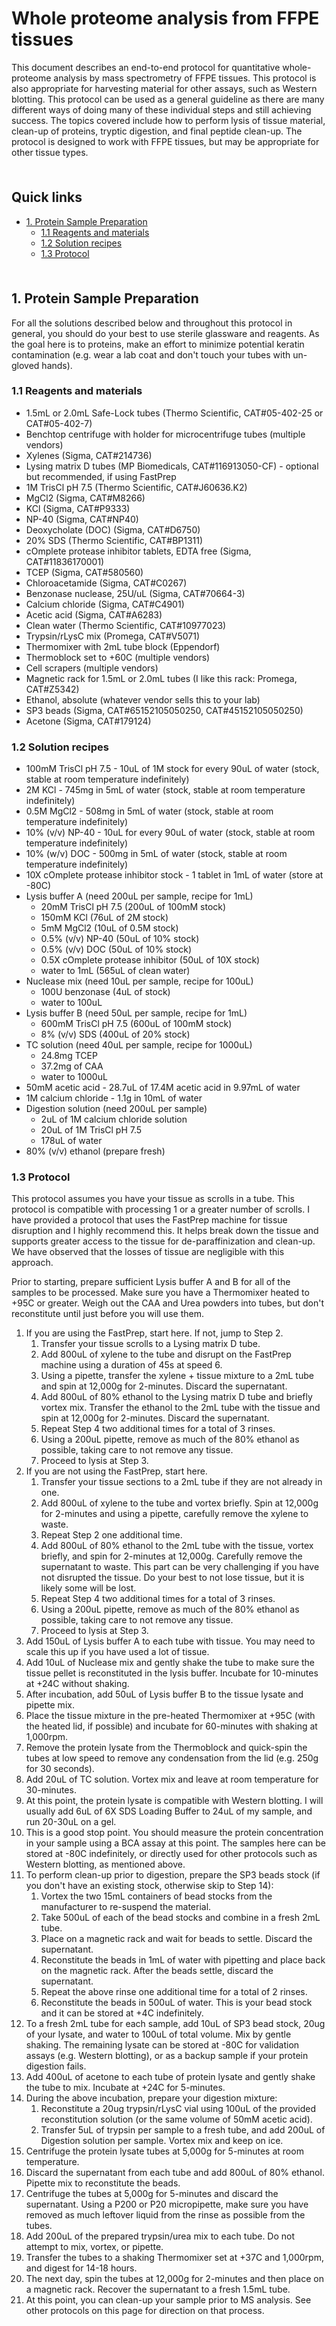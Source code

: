 # Whole proteome analysis from FFPE tissues <!-- omit in toc -->

This document describes an end-to-end protocol for quantitative whole-proteome analysis by mass spectrometry of FFPE tissues. This protocol is also appropriate for harvesting material for other assays, such as Western blotting. This protocol can be used as a general guideline as there are many different ways of doing many of these individual steps and still achieving success. The topics covered include how to perform lysis of tissue material, clean-up of proteins, tryptic digestion, and final peptide clean-up. The protocol is designed to work with FFPE tissues, but may be appropriate for other tissue types.

<hr style="height:6pt; visibility:hidden;" />

## Quick links <!-- omit in toc -->

- [1. Protein Sample Preparation](#1-protein-sample-preparation)
  - [1.1 Reagents and materials](#11-reagents-and-materials)
  - [1.2 Solution recipes](#12-solution-recipes)
  - [1.3 Protocol](#13-protocol)

<hr style="height:6pt; visibility:hidden;" />

<span id="1-protein-sample-preparation"></span>

## 1. Protein Sample Preparation

For all the solutions described below and throughout this protocol in general, you should do your best to use sterile glassware and reagents. As the goal here is to proteins, make an effort to minimize potential keratin contamination (e.g. wear a lab coat and don't touch your tubes with un-gloved hands). 

<span id="11-reagents-and-materials"></span>

### 1.1 Reagents and materials

- 1.5mL or 2.0mL Safe-Lock tubes (Thermo Scientific, CAT#05-402-25 or CAT#05-402-7)
- Benchtop centrifuge with holder for microcentrifuge tubes (multiple vendors)
- Xylenes (Sigma, CAT#214736)
- Lysing matrix D tubes (MP Biomedicals, CAT#116913050-CF) - optional but recommended, if using FastPrep
- 1M TrisCl pH 7.5 (Thermo Scientific, CAT#J60636.K2)
- MgCl2 (Sigma, CAT#M8266)
- KCl (Sigma, CAT#P9333)
- NP-40 (Sigma, CAT#NP40)
- Deoxycholate (DOC) (Sigma, CAT#D6750)
- 20% SDS (Thermo Scientific, CAT#BP1311)
- cOmplete protease inhibitor tablets, EDTA free (Sigma, CAT#11836170001)
- TCEP (Sigma, CAT#580560)
- Chloroacetamide (Sigma, CAT#C0267)
- Benzonase nuclease, 25U/uL (Sigma, CAT#70664-3)
- Calcium chloride (Sigma, CAT#C4901)
- Acetic acid (Sigma, CAT#A6283)
- Clean water (Thermo Scientific, CAT#10977023)
- Trypsin/rLysC mix (Promega, CAT#V5071)
- Thermomixer with 2mL tube block (Eppendorf)
- Thermoblock set to +60C (multiple vendors)
- Cell scrapers (multiple vendors)
- Magnetic rack for 1.5mL or 2.0mL tubes (I like this rack: Promega, CAT#Z5342)
- Ethanol, absolute (whatever vendor sells this to your lab)
- SP3 beads (Sigma, CAT#65152105050250, CAT#45152105050250)
- Acetone (Sigma, CAT#179124)

<span id="12-solution-recipes"></span>

### 1.2 Solution recipes

- 100mM TrisCl pH 7.5 - 10uL of 1M stock for every 90uL of water (stock, stable at room temperature indefinitely)
- 2M KCl - 745mg in 5mL of water (stock, stable at room temperature indefinitely)
- 0.5M MgCl2 - 508mg in 5mL of water (stock, stable at room temperature indefinitely)
- 10% (v/v) NP-40 - 10uL for every 90uL of water (stock, stable at room temperature indefinitely)
- 10% (w/v) DOC - 500mg in 5mL of water (stock, stable at room temperature indefinitely)
- 10X cOmplete protease inhibitor stock - 1 tablet in 1mL of water (store at -80C)
- Lysis buffer A (need 200uL per sample, recipe for 1mL)
  - 20mM TrisCl pH 7.5 (200uL of 100mM stock)
  - 150mM KCl (76uL of 2M stock)
  - 5mM MgCl2 (10uL of 0.5M stock)
  - 0.5% (v/v) NP-40 (50uL of 10% stock)
  - 0.5% (v/v) DOC (50uL of 10% stock)
  - 0.5X cOmplete protease inhibitor (50uL of 10X stock)
  - water to 1mL (565uL of clean water)
- Nuclease mix (need 10uL per sample, recipe for 100uL)
  - 100U benzonase (4uL of stock)
  - water to 100uL
- Lysis buffer B (need 50uL per sample, recipe for 1mL)
  - 600mM TrisCl pH 7.5 (600uL of 100mM stock)
  - 8% (v/v) SDS (400uL of 20% stock)
- TC solution (need 40uL per sample, recipe for 1000uL)
  - 24.8mg TCEP
  - 37.2mg of CAA
  - water to 1000uL
- 50mM acetic acid - 28.7uL of 17.4M acetic acid in 9.97mL of water
- 1M calcium chloride - 1.1g in 10mL of water
- Digestion solution (need 200uL per sample)
  - 2uL of 1M calcium chloride solution
  - 20uL of 1M TrisCl pH 7.5
  - 178uL of water
- 80% (v/v) ethanol (prepare fresh)

<span id="13-protocol"></span>

### 1.3 Protocol

This protocol assumes you have your tissue as scrolls in a tube. This protocol is compatible with processing 1 or a greater number of scrolls. I have provided a protocol that uses the FastPrep machine for tissue disruption and I highly recommend this. It helps break down the tissue and supports greater access to the tissue for de-paraffinization and clean-up. We have observed that the losses of tissue are negligible with this approach.

Prior to starting, prepare sufficient Lysis buffer A and B for all of the samples to be processed. Make sure you have a Thermomixer heated to +95C or greater. Weigh out the CAA and Urea powders into tubes, but don't reconstitute until just before you will use them.  

1. If you are using the FastPrep, start here. If not, jump to Step 2.
    1. Transfer your tissue scrolls to a Lysing matrix D tube.
    2. Add 800uL of xylene to the tube and disrupt on the FastPrep machine using a duration of 45s at speed 6.
    3. Using a pipette, transfer the xylene + tissue mixture to a 2mL tube and spin at 12,000g for 2-minutes. Discard the supernatant. 
    4. Add 800uL of 80% ethanol to the Lysing matrix D tube and briefly vortex mix. Transfer the ethanol to the 2mL tube with the tissue and spin at 12,000g for 2-minutes. Discard the supernatant.
    5. Repeat Step 4 two additional times for a total of 3 rinses.
    6. Using a 200uL pipette, remove as much of the 80% ethanol as possible, taking care to not remove any tissue.
    7. Proceed to lysis at Step 3.
2. If you are not using the FastPrep, start here.
    1. Transfer your tissue sections to a 2mL tube if they are not already in one.
    2. Add 800uL of xylene to the tube and vortex briefly. Spin at 12,000g for 2-minutes and using a pipette, carefully remove the xylene to waste. 
    3. Repeat Step 2 one additional time.
    4. Add 800uL of 80% ethanol to the 2mL tube with the tissue, vortex briefly, and spin for 2-minutes at 12,000g. Carefully remove the supernatant to waste. This part can be very challenging if you have not disrupted the tissue. Do your best to not lose tissue, but it is likely some will be lost.
    5. Repeat Step 4 two additional times for a total of 3 rinses. 
    6. Using a 200uL pipette, remove as much of the 80% ethanol as possible, taking care to not remove any tissue.
    7. Proceed to lysis at Step 3.
3. Add 150uL of Lysis buffer A to each tube with tissue. You may need to scale this up if you have used a lot of tissue.
4. Add 10uL of Nuclease mix and gently shake the tube to make sure the tissue pellet is reconstituted in the lysis buffer. Incubate for 10-minutes at +24C without shaking.
5. After incubation, add 50uL of Lysis buffer B to the tissue lysate and pipette mix. 
6. Place the tissue mixture in the pre-heated Thermomixer at +95C (with the heated lid, if possible) and incubate for 60-minutes with shaking at 1,000rpm.
7. Remove the protein lysate from the Thermoblock and quick-spin the tubes at low speed to remove any condensation from the lid (e.g. 250g for 30 seconds).
8. Add 20uL of TC solution. Vortex mix and leave at room temperature for 30-minutes.
9. At this point, the protein lysate is compatible with Western blotting. I will usually add 6uL of 6X SDS Loading Buffer to 24uL of my sample, and run 20-30uL on a gel. 
10. This is a good stop point. You should measure the protein concentration in your sample using a BCA assay at this point. The samples here can be stored at -80C indefinitely, or directly used for other protocols such as Western blotting, as mentioned above.
11. To perform clean-up prior to digestion, prepare the SP3 beads stock (if you don't have an existing stock, otherwise skip to Step 14):
    1. Vortex the two 15mL containers of bead stocks from the manufacturer to re-suspend the material.
    2. Take 500uL of each of the bead stocks and combine in a fresh 2mL tube.
    3. Place on a magnetic rack and wait for beads to settle. Discard the supernatant.
    4. Reconstitute the beads in 1mL of water with pipetting and place back on the magnetic rack. After the beads settle, discard the supernatant.
    5. Repeat the above rinse one additional time for a total of 2 rinses.
    6. Reconstitute the beads in 500uL of water. This is your bead stock and it can be stored at +4C indefinitely.
12. To a fresh 2mL tube for each sample, add 10uL of SP3 bead stock, 20ug of your lysate, and water to 100uL of total volume. Mix by gentle shaking. The remaining lysate can be stored at -80C for validation assays (e.g. Western blotting), or as a backup sample if your protein digestion fails.
13. Add 400uL of acetone to each tube of protein lysate and gently shake the tube to mix. Incubate at +24C for 5-minutes.
14. During the above incubation, prepare your digestion mixture:
    1. Reconstitute a 20ug trypsin/rLysC vial using 100uL of the provided reconstitution solution (or the same volume of 50mM acetic acid).
    2. Transfer 5uL of trypsin per sample to a fresh tube, and add 200uL of Digestion solution per sample. Vortex mix and keep on ice.
15. Centrifuge the protein lysate tubes at 5,000g for 5-minutes at room temperature.
16. Discard the supernatant from each tube and add 800uL of 80% ethanol. Pipette mix to reconstitute the beads.
17. Centrifuge the tubes at 5,000g for 5-minutes and discard the supernatant. Using a P200 or P20 micropipette, make sure you have removed as much leftover liquid from the rinse as possible from the tubes.
18. Add 200uL of the prepared trypsin/urea mix to each tube. Do not attempt to mix, vortex, or pipette.
19. Transfer the tubes to a shaking Thermomixer set at +37C and 1,000rpm, and digest for 14-18 hours.
20. The next day, spin the tubes at 12,000g for 2-minutes and then place on a magnetic rack. Recover the supernatant to a fresh 1.5mL tube.
21. At this point, you can clean-up your sample prior to MS analysis. See other protocols on this page for direction on that process.